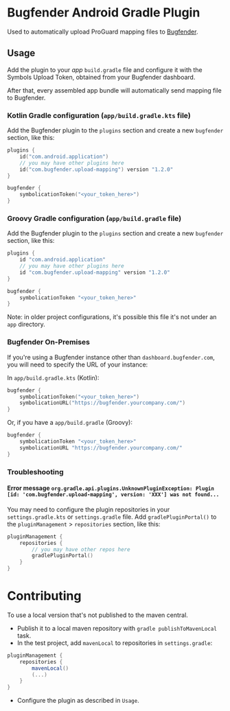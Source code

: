 Bugfender Android Gradle Plugin
===============================

Used to automatically upload ProGuard mapping files to [Bugfender](https://bugfender.com).

## Usage

Add the plugin to your *app* `build.gradle` file and configure it with the Symbols Upload Token, obtained from your Bugfender dashboard.

After that, every assembled app bundle will automatically send mapping file to Bugfender.

### Kotlin Gradle configuration (`app/build.gradle.kts` file)

Add the Bugfender plugin to the `plugins` section and create a new `bugfender` section, like this:

```kotlin
plugins {
    id("com.android.application")
    // you may have other plugins here
    id("com.bugfender.upload-mapping") version "1.2.0"
}

bugfender {
    symbolicationToken("<your_token_here>")
}
```

### Groovy Gradle configuration (`app/build.gradle` file)

Add the Bugfender plugin to the `plugins` section and create a new `bugfender` section, like this:

```groovy
plugins {
    id "com.android.application"
    // you may have other plugins here
    id "com.bugfender.upload-mapping" version "1.2.0"
}

bugfender {
    symbolicationToken "<your_token_here>"
}
```

Note: in older project configurations, it's possible this file it's not under an `app` directory.

### Bugfender On-Premises

If you're using a Bugfender instance other than `dashboard.bugfender.com`, you will need to specify the URL of your instance:

In `app/build.gradle.kts` (Kotlin):

```kotlin
bugfender {
    symbolicationToken("<your_token_here>")
    symbolicationURL("https://bugfender.yourcompany.com/")
}
```

Or, if you have a `app/build.gradle` (Groovy):

```groovy
bugfender {
    symbolicationToken "<your_token_here>"
    symbolicationURL "https://bugfender.yourcompany.com/"
}
```

### Troubleshooting

#### Error message `org.gradle.api.plugins.UnknownPluginException: Plugin [id: 'com.bugfender.upload-mapping', version: 'XXX'] was not found...`

You may need to configure the plugin repositories in your `settings.gradle.kts` or `settings.gradle` file.
Add `gradlePluginPortal()` to the `pluginManagement` > `repositories` section, like this:

```kotlin
pluginManagement {
    repositories {
        // you may have other repos here
        gradlePluginPortal()
    }
}
```


# Contributing

To use a local version that's not published to the maven central.

* Publish it to a local maven repository with `gradle publishToMavenLocal` task.
* In the test project, add `mavenLocal` to repositories in `settings.gradle`:
```groovy
pluginManagement {
    repositories {
        mavenLocal()
        (...)
    }
}
```
* Configure the plugin as described in `Usage`.
